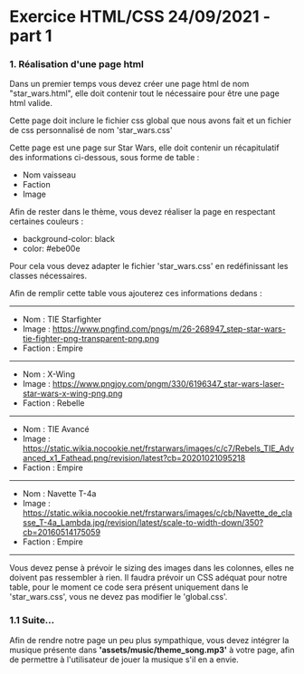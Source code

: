 
# Exercice HTML/CSS 24/09/2021 - part 1

### 1. Réalisation d'une page html

Dans un premier temps vous devez créer une page html de nom "star_wars.html", elle doit contenir tout le nécessaire pour être une page html valide.

Cette page doit inclure le fichier css global que nous avons fait et un fichier de css personnalisé de nom 'star_wars.css'

Cette page est une page sur Star Wars, elle doit contenir un récapitulatif des informations ci-dessous, sous forme de table : 

- Nom vaisseau
- Faction
- Image

Afin de rester dans le thème, vous devez réaliser la page en respectant certaines couleurs :
- background-color: black
- color: #ebe00e

Pour cela vous devez adapter le fichier 'star_wars.css' en redéfinissant les classes nécessaires.

Afin de remplir cette table vous ajouterez ces informations dedans :

<hr>

- Nom : TIE Starfighter
- Image : https://www.pngfind.com/pngs/m/26-268947_step-star-wars-tie-fighter-png-transparent-png.png
- Faction : Empire

<hr>

- Nom : X-Wing
- Image : https://www.pngjoy.com/pngm/330/6196347_star-wars-laser-star-wars-x-wing-png.png
- Faction : Rebelle

<hr>

- Nom : TIE Avancé
- Image : https://static.wikia.nocookie.net/frstarwars/images/c/c7/Rebels_TIE_Advanced_x1_Fathead.png/revision/latest?cb=20201021095218
- Faction : Empire

<hr>

- Nom : Navette T-4a
- Image : https://static.wikia.nocookie.net/frstarwars/images/c/cb/Navette_de_classe_T-4a_Lambda.jpg/revision/latest/scale-to-width-down/350?cb=20160514175059
- Faction : Empire

<hr>


Vous devez pense à prévoir le sizing des images dans les colonnes, elles ne doivent pas ressembler à rien.
Il faudra prévoir un CSS adéquat pour notre table, pour le moment ce code sera présent uniquement dans le 'star_wars.css', vous ne devez pas modifier le 'global.css'.

### 1.1 Suite...

Afin de rendre notre page un peu plus sympathique, vous devez intégrer la musique présente dans **'assets/music/theme_song.mp3'** à votre page, afin de permettre à l'utilisateur de jouer la musique s'il en a envie.




